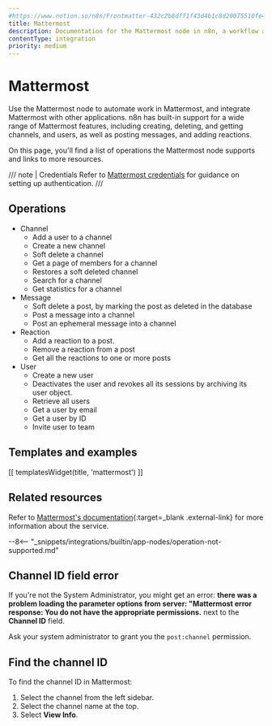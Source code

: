 ```yaml
---
#https://www.notion.so/n8n/Frontmatter-432c2b8dff1f43d4b1c8d20075510fe4
title: Mattermost
description: Documentation for the Mattermost node in n8n, a workflow automation platform. Includes details of operations and configuration, and links to examples and credentials information.
contentType: integration
priority: medium
---
```


# Mattermost

Use the Mattermost node to automate work in Mattermost, and integrate Mattermost with other applications. n8n has built-in support for a wide range of Mattermost features, including creating, deleting, and getting channels, and users, as well as posting messages, and adding reactions.

On this page, you'll find a list of operations the Mattermost node supports and links to more resources.

/// note | Credentials
Refer to [Mattermost credentials](/integrations/builtin/credentials/mattermost/) for guidance on setting up authentication. 
///

## Operations

* Channel
    * Add a user to a channel
    * Create a new channel
    * Soft delete a channel
    * Get a page of members for a channel
    * Restores a soft deleted channel
    * Search for a channel
    * Get statistics for a channel
* Message
    * Soft delete a post, by marking the post as deleted in the database
    * Post a message into a channel
    * Post an ephemeral message into a channel
* Reaction
    * Add a reaction to a post.
    * Remove a reaction from a post
    * Get all the reactions to one or more posts
* User
    * Create a new user
    * Deactivates the user and revokes all its sessions by archiving its user object.
    * Retrieve all users
    * Get a user by email
    * Get a user by ID
    * Invite user to team


## Templates and examples

<!-- see https://www.notion.so/n8n/Pull-in-templates-for-the-integrations-pages-37c716837b804d30a33b47475f6e3780 -->
[[ templatesWidget(title, 'mattermost') ]]

## Related resources

Refer to [Mattermost's documentation](https://api.mattermost.com/){:target=_blank .external-link} for more information about the service.

--8<-- "_snippets/integrations/builtin/app-nodes/operation-not-supported.md"

## Channel ID field error

If you're not the System Administrator, you might get an error: **there was a problem loading the parameter options from server: "Mattermost error response: You do not have the appropriate permissions.** next to the **Channel ID** field.

Ask your system administrator to grant you the `post:channel` permission.

## Find the channel ID

To find the channel ID in Mattermost:

1. Select the channel from the left sidebar.
2. Select the channel name at the top.
3. Select **View Info**.





